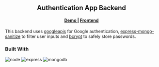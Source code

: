 <!-- Please update value in the {}  -->

<h2 align="center">Authentication App Backend</h2>

<div align="center">
  <h4>
    <a href="https://lucent-mermaid-ff4214.netlify.app/">
      Demo
    </a>
    <span> | </span>
    <a href="https://github.com/yuandere/authentication-app">
      Frontend
    </a>
  </h4>
</div>

This backend uses [googleapis](https://www.npmjs.com/package/googleapis) for Google authentication, [express-mongo-sanitize](https://www.npmjs.com/package/express-mongo-sanitize) to filter user inputs and [bcrypt](https://www.npmjs.com/package/bcrypt) to safely store passwords.

### Built With

<!-- This section should list any major frameworks that you built your project using. Here are a few examples.-->

![node](https://img.shields.io/badge/Node.js-339933.svg?style=for-the-badge&logo=nodedotjs&logoColor=white)
![express](https://img.shields.io/badge/Express-000000.svg?style=for-the-badge&logo=Express&logoColor=white)
![mongodb](https://img.shields.io/badge/MongoDB-F38F43.svg?style=for-the-badge&logo=MongoDB&logoColor=white)

